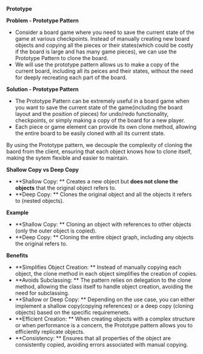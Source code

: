 **Prototype**

**Problem - Prototype Pattern**
- Consider a board game where you need to save the current state of the game at various checkpoints. Instead of manually creating new board objects and copying all the pieces or their states(which could be costly if the board is large and has many game pieces), we can use the Prototype Pattern to clone the board. 
- We will use the prototype pattern allows us to make a copy of the current board, including all its peices and their states, without the need for deeply recreating each part of the board. 

**Solution - Prototype Pattern**
- The Prototype Pattern can be extremely useful in a board game when you want to save the current state of the game(including the board layout and the position of pieces) for undo/redo functionality, checkpoints, or simply making a copy of the board for a new player. 
- Each piece or game element can provide its own clone method, allowing the entire board to be easily cloned with all its current state. 

By using the Prototype pattern, we decouple the complexity of cloning the baord from the client, ensuring that each object knows how to clone itself, making the sytem flexible and easier to maintain.

**Shallow Copy vs Deep Copy**
- **Shallow Copy: ** Creates a new object but **does not clone the objects** that the original object refers to.
- **Deep Copy: ** Clones the original object and all the objects it refers to (nested objects).

**Example**
- **Shallow Copy: ** Cloning an object with references to other objects (only the outer object is copied).
- **Deep Copy: ** Cloning the entire object graph, including any objects the original refers to.

**Benefits**
- **Simplifies Object Creation: ** Instead of manually copying each object, the clone method in each object simplifies the creation of copies. 
- **Avoids Subclassing: ** The pattern relies on delegation to the clone method, allowing the class itself to handle object creation, avoiding the need for subclassing.
- **Shallow or Deep Copy: ** Depending on the use case, you can either implement a shallow copy(copying references) or a deep copy (cloning objects) based on the specific requiremenets. 
- **Efficient Creation: ** When creating objects with a complex structure or when performance is a concern, the Prototype pattern allows you to efficiently replicate objects.
- **Consistency: ** Ensures that all properties of the object are consistently copied, avoiding errors associated with manual copying.